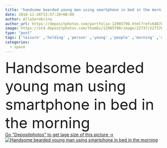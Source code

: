 ```yaml
---
title: 'handsome bearded young man using smartphone in bed in the morning'
date: 2018-11-26T13:57:28+00:00
author: AllaSerebrina
author_url: https://depositphotos.com/portfolio-12985790.html?ref=64678756
image: https://st4.depositphotos.com/thumbs/12985790/image/22737/227376898/api_thumb_450.jpg?forcejpeg=true
type: "post"
tags: ['leisure' ,'holding' ,'person' ,'young' ,'people' ,'morning' ,'caucasian' ,'male' ,'man' ,'bed' ,'pajamas' ,'home' ,'electronic' ,'lifestyle' ,'indoors' ,'using' ,'apartment' ,'handsome' ,'bedroom' ,'gadget' ,'smartphone' ,'Homey' ,'bearded' ,'copy space' ,'Domestic Life' ,'at home' ,'millennial' ,'digital device' ]
categories: 
  - space
---
```

<div aling="center">
            <font size="60"> Handsome bearded young man using smartphone in bed in the morning</font>   
</div>
<div>
    <a href='https://depositphotos.com/227376898/stock-photo-handsome-bearded-young-man-using.html?ref=64678756' target=_blank > Go "Depositphotos" to get lage size of this picture ->
        <img href='https://depositphotos.com/227376898/stock-photo-handsome-bearded-young-man-using.html?ref=64678756' src='https://st4.depositphotos.com/12985790/22737/i/950/depositphotos_227376898-stock-photo-handsome-bearded-young-man-using.jpg?forcejpeg=true' alt='Handsome bearded young man using smartphone in bed in the morning' >
    </a>
</div>
